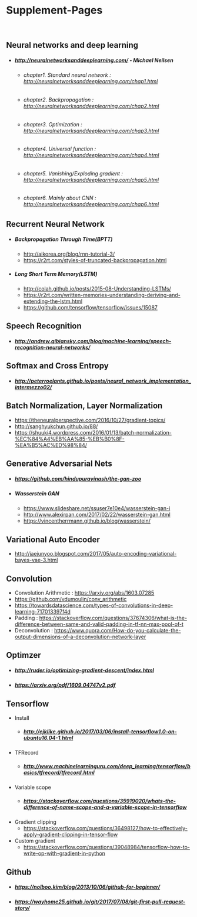 # Supplement-Pages
<br/>

Neural networks and deep learning
---------------------------------
* ##### http://neuralnetworksanddeeplearning.com/ - Michael Neilsen
  + ###### chapter1. Standard neural network : http://neuralnetworksanddeeplearning.com/chap1.html
  + ###### chapter2. Backpropagation : http://neuralnetworksanddeeplearning.com/chap2.html
  + ###### chapter3. Optimization : http://neuralnetworksanddeeplearning.com/chap3.html
  + ###### chapter4. Universal function : http://neuralnetworksanddeeplearning.com/chap4.html
  + ###### chapter5. Vanishing/Exploding gradient : http://neuralnetworksanddeeplearning.com/chap5.html
  + ###### chapter6. Mainly about CNN : http://neuralnetworksanddeeplearning.com/chap6.html

Recurrent Neural Network
------------------------
* ##### Backpropagation Through Time(BPTT)
  + http://aikorea.org/blog/rnn-tutorial-3/
  + https://r2rt.com/styles-of-truncated-backpropagation.html
* ##### Long Short Term Memory(LSTM)
  + http://colah.github.io/posts/2015-08-Understanding-LSTMs/
  + https://r2rt.com/written-memories-understanding-deriving-and-extending-the-lstm.html
  + https://github.com/tensorflow/tensorflow/issues/15087

Speech Recognition
------------------
* ##### http://andrew.gibiansky.com/blog/machine-learning/speech-recognition-neural-networks/

Softmax and Cross Entropy
-------------------------
* ##### http://peterroelants.github.io/posts/neural_network_implementation_intermezzo02/

Batch Normalization, Layer Normalization
----------------------------------------
* https://theneuralperspective.com/2016/10/27/gradient-topics/
* http://sanghyukchun.github.io/88/
* https://shuuki4.wordpress.com/2016/01/13/batch-normalization-%EC%84%A4%EB%AA%85-%EB%B0%8F-%EA%B5%AC%ED%98%84/

Generative Adversarial Nets
-----------------------------------
* ##### https://github.com/hindupuravinash/the-gan-zoo
* ##### Wasserstein GAN
  + https://www.slideshare.net/ssuser7e10e4/wasserstein-gan-i
  + http://www.alexirpan.com/2017/02/22/wasserstein-gan.html
  + https://vincentherrmann.github.io/blog/wasserstein/

Variational Auto Encoder
------------------------
* http://jaejunyoo.blogspot.com/2017/05/auto-encoding-variational-bayes-vae-3.html

Convolution
-----------
* Convolution Arithmetic : https://arxiv.org/abs/1603.07285
* https://github.com/vdumoulin/conv_arithmetic
* https://towardsdatascience.com/types-of-convolutions-in-deep-learning-717013397f4d
* Padding : https://stackoverflow.com/questions/37674306/what-is-the-difference-between-same-and-valid-padding-in-tf-nn-max-pool-of-t
* Deconvolution : https://www.quora.com/How-do-you-calculate-the-output-dimensions-of-a-deconvolution-network-layer

Optimzer
--------
* ##### http://ruder.io/optimizing-gradient-descent/index.html
* ##### https://arxiv.org/pdf/1609.04747v2.pdf

Tensorflow 
------------------
* Install
  + ##### http://ejklike.github.io/2017/03/06/install-tensorflow1.0-on-ubuntu16.04-1.html
* TFRecord
  + ##### http://www.machinelearninguru.com/deep_learning/tensorflow/basics/tfrecord/tfrecord.html
* Variable scope
  + ##### https://stackoverflow.com/questions/35919020/whats-the-difference-of-name-scope-and-a-variable-scope-in-tensorflow
* Gradient clipping
  + https://stackoverflow.com/questions/36498127/how-to-effectively-apply-gradient-clipping-in-tensor-flow
* Custom gradient
  + https://stackoverflow.com/questions/39048984/tensorflow-how-to-write-op-with-gradient-in-python

Github
------
* ##### https://nolboo.kim/blog/2013/10/06/github-for-beginner/
* ##### https://wayhome25.github.io/git/2017/07/08/git-first-pull-request-story/
